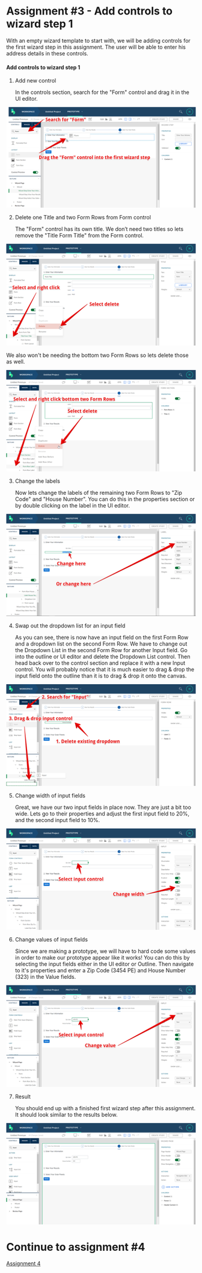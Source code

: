 # Assignment #3 - Add controls to wizard step 1
With an empty wizard template to start with, we will be adding controls for the first wizard step in this assignment. The user will be able to enter his address details in these controls.

#### Add controls to wizard step 1

1. Add new control

   In the controls section, search for the "Form" control and drag it in the UI editor.

![Add new content](https://github.com/Innov8ion-developer/SAP_Build_Assignments/blob/master/img/addControlsToFirstStep1.png)

2. Delete one Title and two Form Rows from Form control

   The "Form" control has its own title. We don’t need two titles so lets remove the "Title Form Title" from the Form control.

![Delete form title](https://github.com/Innov8ion-developer/SAP_Build_Assignments/blob/master/img/addControlsToFirstStep2.png)

   We also won't be needing the bottom two Form Rows so lets delete those as well.

![Delete form rows](https://github.com/Innov8ion-developer/SAP_Build_Assignments/blob/master/img/addControlsToFirstStep3.png)

3. Change the labels

   Now lets change the labels of the remaining two Form Rows to "Zip Code" and "House Number". You can do this in the properties section or by double clicking on the label in the UI editor.

![Edit labels](https://github.com/Innov8ion-developer/SAP_Build_Assignments/blob/master/img/addControlsToFirstStep4.png)

4. Swap out the dropdown list for an input field

   As you can see, there is now have an input field on the first Form Row and a dropdown list on the second Form Row. We have to change out the Dropdown List in the second Form Row for another Input field. Go into the outline or UI editor and delete the Dropdown List control. Then head back over to the control section and replace it with a new Input control. You will probably notice that it is much easier to drag & drop the input field onto the outline than it is to drag & drop it onto the canvas.

![Add input field](https://github.com/Innov8ion-developer/SAP_Build_Assignments/blob/master/img/addControlsToFirstStep5.png)

5. Change width of input fields

   Great, we have our two input fields in place now. They are just a bit too wide. Lets go to their properties and adjust the first input field to 20%, and the second input field to 10%.

![Change input field width](https://github.com/Innov8ion-developer/SAP_Build_Assignments/blob/master/img/addControlsToFirstStep6.png)

6. Change values of input fields

   Since we are making a prototype, we will have to hard code some values in order to make our prototype appear like it works! You can do this by selecting the input fields either in the UI editor or Outline. Then navigate to it's properties and enter a Zip Code (3454 PE) and House Number (323) in the Value fields.

![Edit Values](https://github.com/Innov8ion-developer/SAP_Build_Assignments/blob/master/img/addControlsToFirstStep7.png)

7. Result

   You should end up with a finished first wizard step after this assignment. It should look similar to the results below.
   
![Result](https://github.com/Innov8ion-developer/SAP_Build_Assignments/blob/master/img/addControlsToFirstStep8.png)

# Continue to assignment #4
[Assignment 4](https://github.com/Innov8ion-developer/SAP_Build_Assignments/blob/4_Edit_Step_2/README.md)
